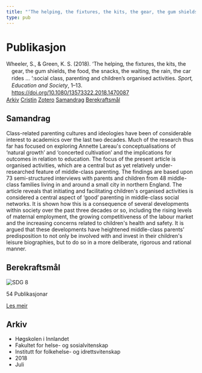 ```yaml
---
title: "‘The helping, the fixtures, the kits, the gear, the gum shields, the food, the snacks, the waiting, the rain, the car rides … ’:social class, parenting and children’s organised activities"
type: pub
---
```

<h1>Publikasjon</h1>
<article id="csl-bib-container-GKW4P3KS" class="csl-bib-container">
  <div class="csl-bib-body" style="line-height: 1.35; padding-left: 1em; text-indent:-1em;">
  <div class="csl-entry">Wheeler, S., &amp; Green, K. S. (2018). &#x2018;The helping, the fixtures, the kits, the gear, the gum shields, the food, the snacks, the waiting, the rain, the car rides &#x2026; &#x2019;:social class, parenting and children&#x2019;s organised activities. <i>Sport, Education and Society</i>, 1&#x2013;13. <a href="https://doi.org/10.1080/13573322.2018.1470087">https://doi.org/10.1080/13573322.2018.1470087</a></div>
</div>
  <div class="csl-bib-buttons">
    <a href="#taxonomy-article-GKW4P3KS" class="csl-bib-button">Arkiv</a>
    <a href="https://app.cristin.no/results/show.jsf?id=1595099" alt="Cristin URL" class="csl-bib-button">Cristin</a>
    <a href="http://zotero.org/groups/5022929/items/GKW4P3KS" alt="Zotero URL" class="csl-bib-button">Zotero</a>
    <a href="#abstract-article-GKW4P3KS" class="csl-bib-button">Samandrag</a>
    <a href="#sdg-article-GKW4P3KS" class="csl-bib-button">Berekraftsmål</a>
  </div>
  <div id="csl-bib-meta-container-GKW4P3KS"></div>
</article>
<div id="csl-bib-meta-GKW4P3KS" class="csl-bib-meta">
  <article id="abstract-article-GKW4P3KS" class="abstract-article">
    <h1>Samandrag</h1>
    Class-related parenting cultures and ideologies have been of considerable interest to academics over the last two decades. Much of the research thus far has focused on exploring Annette Lareau's conceptualisations of ‘natural growth’ and ‘concerted cultivation’ and the implications for outcomes in relation to education. The focus of the present article is organised activities, which are a central but as yet relatively under-researched feature of middle-class parenting. The findings are based upon 73 semi-structured interviews with parents and children from 48 middle-class families living in and around a small city in northern England. The article reveals that initiating and facilitating children's organised activities is considered a central aspect of ‘good’ parenting in middle-class social networks. It is shown how this is a consequence of several developments within society over the past three decades or so, including the rising levels of maternal employment, the growing competitiveness of the labour market and the increasing concerns related to children's health and safety. It is argued that these developments have heightened middle-class parents’ predisposition to not only be involved with and invest in their children's leisure biographies, but to do so in a more deliberate, rigorous and rational manner.
  </article>
  <article id="sdg-article-GKW4P3KS" class="sdg-article">
    <h1>Berekraftsmål</h1>
    <div class="sdg-container"><div id="sdg8" class="sdg">
<img src="{{< params subfolder >}}images/sdg/sdg08_no.png" class="image" alt="SDG 8">
<div class="sdg-overlay">
<p class="sdg-publication-count"><span>54</span> Publikasjonar</p>
<p><a href="https://www.fn.no/om-fn/fns-baerekraftsmaal/anstendig-arbeid-og-oekonomisk-vekst?lang=nno-NO" class="sdg-read-more">Les meir</a></p>
</div>
</div></div>
  </article>
  <article id="taxonomy-article-GKW4P3KS" class="taxonomy-article">
    <h1>Arkiv</h1>
    <ul>
      <li>Høgskolen i Innlandet</li>
      <li>Fakultet for helse- og sosialvitenskap</li>
      <li>Institutt for folkehelse- og idrettsvitenskap</li>
      <li>2018</li>
      <li>Juli</li>
    </ul>
  </article>
</div>
